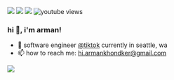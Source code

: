 [<img src="https://img.shields.io/badge/linkedin-%230077B5.svg?&style=for-the-badge&logo=linkedin&logoColor=white" />](https://www.linkedin.com/in/armankhondker)
[<img src="https://img.shields.io/badge/x/twitter-%230077B5.svg?&style=for-the-badge&logo=x&logoColor=white&color=black" />](https://www.twitter.com/@armankhon)
[<img src="https://img.shields.io/badge/youtube-%230077B5.svg?&style=for-the-badge&logo=youtube&logoColor=white&color=FF0000" />](https://www.youtube.com/@armankhondker)
![youtube views](https://img.shields.io/youtube/channel/views/UCDlqbnftd2Z_Ysh8itMvhwg)


### hi 👋, i'm arman!

- 🏢 software engineer [@tiktok](https://www.tiktok.com/) currently in seattle, wa
- 📫 how to reach me: hi.armankhondker@gmail.com

![](https://komarev.com/ghpvc/?username=ArmanKhondker)
